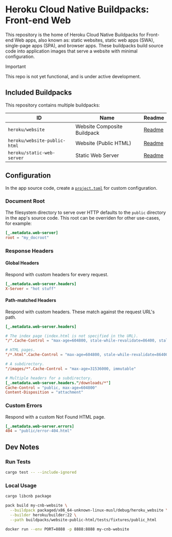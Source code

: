 # Heroku Cloud Native Buildpacks: Front-end Web

This repository is the home of Heroku Cloud Native Buildpacks for Front-end Web apps, also known as: static websites, static web apps (SWA), single-page apps (SPA), and browser apps. These buildpacks build source code into application images that serve a website with minimal configuration.

> [!IMPORTANT]
> This repo is not yet functional, and is under active development.

## Included Buildpacks

This repository contains multiple buildpacks:

| ID                           | Name                        | Readme                                             |
|------------------------------|-----------------------------|----------------------------------------------------|
| `heroku/website`             | Website Composite Buildpack | [Readme](meta-buildpacks/website/README.md)        |
| `heroku/website-public-html` | Website (Public HTML)       | [Readme](buildpacks/website-public-html/README.md) |
| `heroku/static-web-server`   | Static Web Server           | [Readme](buildpacks/static-web-server/README.md)   |

## Configuration

In the app source code, create a [`project.toml`](https://buildpacks.io/docs/reference/config/project-descriptor/) for custom configuration.

### Document Root

The filesystem directory to serve over HTTP defaults to the `public` directory in the app's source code. This root can be overriden for other use-cases, for example:

```toml
[_.metadata.web-server]
root = "my_docroot"
```

### Response Headers

#### Global Headers

Respond with custom headers for every request.

```toml
[_.metadata.web-server.headers]
X-Server = "hot stuff"
```

#### Path-matched Headers

Respond with custom headers. These match against the request URL's path.

```toml
[_.metadata.web-server.headers]

# The index page (index.html is not specified in the URL).
"/".Cache-Control = "max-age=604800, stale-while-revalidate=86400, stale-if-error=86400"

# HTML pages.
"/*.html".Cache-Control = "max-age=604800, stale-while-revalidate=86400, stale-if-error=86400"

# A subdirectory.
"/images/*".Cache-Control = "max-age=31536000, immutable"

# Multiple headers for a subdirectory.
[_.metadata.web-server.headers."/downloads/*"]
Cache-Control = "public, max-age=604800"
Content-Disposition = "attachment"
```

### Custom Errors

Respond with a custom Not Found HTML page.

```toml
[_.metadata.web-server.errors]
404 = "public/error-404.html"
```

## Dev Notes

### Run Tests

```bash
cargo test -- --include-ignored
```

### Local Usage

```bash
cargo libcnb package

pack build my-cnb-website \
  --buildpack packaged/x86_64-unknown-linux-musl/debug/heroku_website \
  --builder heroku/builder:22 \
  --path buildpacks/website-public-html/tests/fixtures/public_html

docker run --env PORT=8888 -p 8888:8888 my-cnb-website
```
